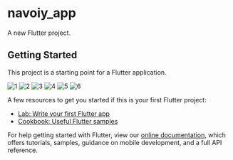 # navoiy_app

A new Flutter project.

## Getting Started

This project is a starting point for a Flutter application.

![1](https://user-images.githubusercontent.com/15108480/117106389-36726400-ad99-11eb-953f-4a858a642b23.jpg)
![2](https://user-images.githubusercontent.com/15108480/117106399-383c2780-ad99-11eb-8489-5b364dc6a12a.jpg)
![3](https://user-images.githubusercontent.com/15108480/117106401-38d4be00-ad99-11eb-8e14-07bb89de345e.jpg)
![4](https://user-images.githubusercontent.com/15108480/117106405-3a05eb00-ad99-11eb-9a72-50347ca2f90e.jpg)
![5](https://user-images.githubusercontent.com/15108480/117106410-3b371800-ad99-11eb-80d2-e55ab7398917.jpg)
![6](https://user-images.githubusercontent.com/15108480/117106412-3d00db80-ad99-11eb-9c57-a58919363df3.jpg)

A few resources to get you started if this is your first Flutter project:

- [Lab: Write your first Flutter app](https://flutter.dev/docs/get-started/codelab)
- [Cookbook: Useful Flutter samples](https://flutter.dev/docs/cookbook)

For help getting started with Flutter, view our
[online documentation](https://flutter.dev/docs), which offers tutorials,
samples, guidance on mobile development, and a full API reference.
